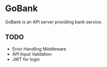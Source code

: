 # GoBank

GoBank is an API server providing bank service.

## TODO

- Error Handling Middleware
- API Input Validation
- JWT for login
